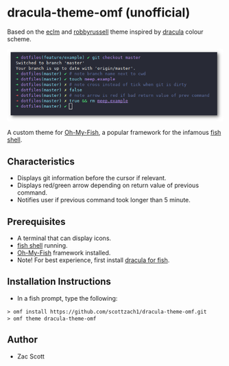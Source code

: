 # dracula-theme-omf (unofficial)

Based on the [eclm](https://github.com/oh-my-fish/theme-eclm) and [robbyrussell](https://github.com/oh-my-fish/theme-robbyrussell) theme inspired by [dracula](https://draculatheme.com/) colour scheme.

![dracula theme](https://github.com/scottzach1/dracula-theme-omf/blob/master/screenshot.png)

A custom theme for [Oh-My-Fish](https://github.com/oh-my-fish/oh-my-fish), a popular framework for the infamous [fish shell](https://fishshell.com/).

## Characteristics

- Displays git information before the cursor if relevant.
- Displays red/green arrow depending on return value of previous command.
- Notifies user if previous command took longer than 5 minute.

## Prerequisites

- A terminal that can display icons.
- [fish shell](https://fishshell.com/) running.
- [Oh-My-Fish](https://github.com/oh-my-fish/oh-my-fish) framework installed.
- Note! For best experience, first install [dracula for fish](https://draculatheme.com/fish).

## Installation Instructions

- In a fish prompt, type the following:

```
> omf install https://github.com/scottzach1/dracula-theme-omf.git
> omf theme dracula-theme-omf
```

## Author 

- Zac Scott
